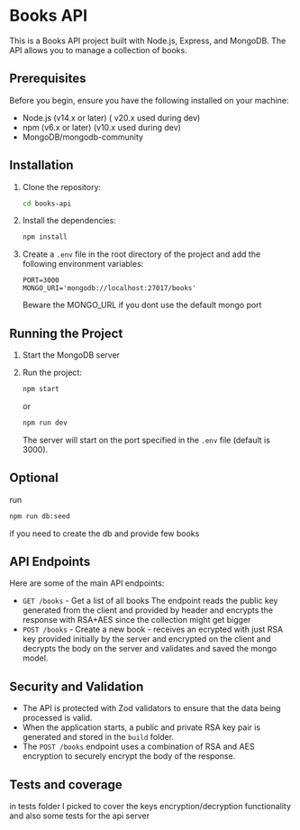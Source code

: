 # Books API

This is a Books API project built with Node.js, Express, and MongoDB. The API allows you to manage a collection of books.

## Prerequisites

Before you begin, ensure you have the following installed on your machine:

- Node.js (v14.x or later) ( v20.x used during dev)
- npm (v6.x or later) (v10.x used during dev)
- MongoDB/mongodb-community

## Installation

1. Clone the repository:

   ```bash
   cd books-api
   ```

2. Install the dependencies:

   ```bash
   npm install
   ```

3. Create a `.env` file in the root directory of the project and add the following environment variables:

   ```properties
   PORT=3000
   MONGO_URI='mongodb://localhost:27017/books'
   ```

   Beware the MONGO_URL if you dont use the default mongo port

## Running the Project

1. Start the MongoDB server

2. Run the project:

   ```bash
   npm start
   ```

   or

   ```bash
   npm run dev
   ```

   The server will start on the port specified in the `.env` file (default is 3000).

## Optional

run

```bash
npm run db:seed
```

if you need to create the db and provide few books

## API Endpoints

Here are some of the main API endpoints:

- `GET /books` - Get a list of all books
  The endpoint reads the public key generated from the client and provided by header and encrypts the response with RSA+AES since the collection might get bigger
- `POST /books` - Create a new book - receives an ecrypted with just RSA key provided initially by the server and encrypted on the client and decrypts the body on the server and validates and saved the mongo model.

## Security and Validation

- The API is protected with Zod validators to ensure that the data being processed is valid.
- When the application starts, a public and private RSA key pair is generated and stored in the `build` folder.
- The `POST /books` endpoint uses a combination of RSA and AES encryption to securely encrypt the body of the response.

## Tests and coverage

in tests folder I picked to cover the keys encryption/decryption functionality and also some tests for the api server
